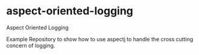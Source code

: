# aspect-oriented-logging
Aspect Oriented Logging


Example Repository to show 
how to use aspectj to handle the 
cross cutting concern of logging.

